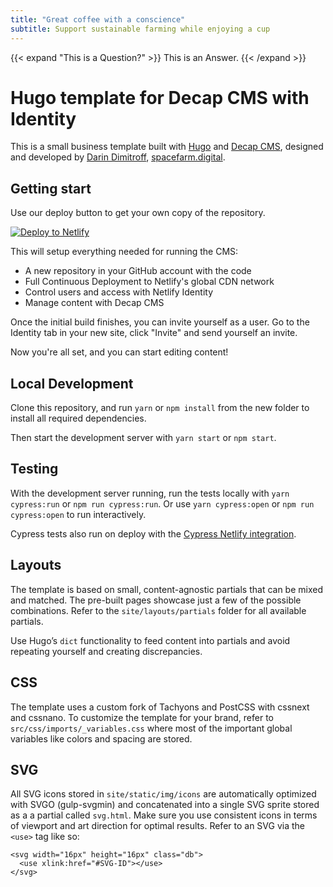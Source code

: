 ```yaml
---
title: "Great coffee with a conscience"
subtitle: Support sustainable farming while enjoying a cup
---
```


{{< expand "This is a Question?" >}}
This is an Answer.
{{< /expand >}}


# Hugo template for Decap CMS with Identity

This is a small business template built with [Hugo](https://gohugo.io) and [Decap CMS](https://github.com/decaporg/decap-cms), designed and developed by [Darin Dimitroff](https://twitter.com/deezel), [spacefarm.digital](https://www.spacefarm.digital).

## Getting start

Use our deploy button to get your own copy of the repository. 

[![Deploy to Netlify](https://www.netlify.com/img/deploy/button.svg)](https://app.netlify.com/start/deploy?repository=https://github.com/decaporg/one-click-hugo-cms&stack=cms)

This will setup everything needed for running the CMS:

* A new repository in your GitHub account with the code
* Full Continuous Deployment to Netlify's global CDN network
* Control users and access with Netlify Identity
* Manage content with Decap CMS

Once the initial build finishes, you can invite yourself as a user. Go to the Identity tab in your new site, click "Invite" and send yourself an invite.

Now you're all set, and you can start editing content!

## Local Development

Clone this repository, and run `yarn` or `npm install` from the new folder to install all required dependencies.

Then start the development server with `yarn start` or `npm start`.

## Testing

With the development server running, run the tests locally
with `yarn cypress:run` or `npm run cypress:run`.
Or use `yarn cypress:open` or `npm run cypress:open` to run interactively.

Cypress tests also run on deploy with the [Cypress Netlify integration](https://www.netlify.com/integrations/cypress/).

## Layouts

The template is based on small, content-agnostic partials that can be mixed and matched. The pre-built pages showcase just a few of the possible combinations. Refer to the `site/layouts/partials` folder for all available partials.

Use Hugo’s `dict` functionality to feed content into partials and avoid repeating yourself and creating discrepancies.

## CSS

The template uses a custom fork of Tachyons and PostCSS with cssnext and cssnano. To customize the template for your brand, refer to `src/css/imports/_variables.css` where most of the important global variables like colors and spacing are stored.

## SVG

All SVG icons stored in `site/static/img/icons` are automatically optimized with SVGO (gulp-svgmin) and concatenated into a single SVG sprite stored as a a partial called `svg.html`. Make sure you use consistent icons in terms of viewport and art direction for optimal results. Refer to an SVG via the `<use>` tag like so:

```
<svg width="16px" height="16px" class="db">
  <use xlink:href="#SVG-ID"></use>
</svg>
```
